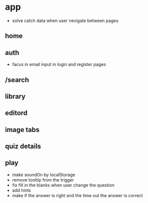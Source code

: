 # app

- solve catch data when user nevigate between pages

## home

## auth

- facus in  email input in login and register pages

## /search

## library

## editord

## image tabs

## quiz details

## play

- make soundOn by localStorage
- remove tooltip from the trigger
- fix fill in the blanks when user change the question
- add hints
- make if the answer is right and the time out the answer is correct
